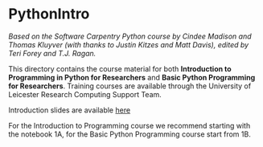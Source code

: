 # PythonIntro
*Based on the Software Carpentry Python course by Cindee Madison and Thomas Kluyver (with thanks to Justin Kitzes and Matt Davis), edited by Teri Forey and T.J. Ragan.*

This directory contains the course material for both **Introduction to Programming in Python for Researchers** and **Basic Python Programming for Researchers**. 
Training courses are available through the University of Leicester Research Computing Support Team. 

Introduction slides are available [here](https://docs.google.com/presentation/d/1JhIa02N_VsPZYEeubQy65OirACKXfQ5kJzWo-Sa7YgM/edit?usp=sharing)

For the Introduction to Programming course we recommend starting with the notebook 1A, for the Basic Python Programming course start from 1B.
